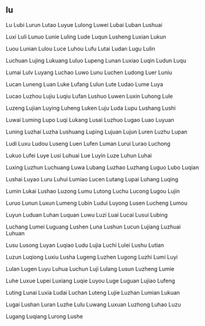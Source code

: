 lu
---

Lu Lubi Lurun Lutao Luyue Lulong Luwei Lubai Luban Lushuai

Luxi Luli Lunuo Lunie Luling Lude Luqun Lusheng Luxian Lukun

Luou Lunian Lulou Luce Luhou Lufu Lutai Ludan Lugu Lulin

Luchuan Lujing Lukuang Luluo Lupeng Lunan Luxiao Luqin Ludun Luqu

Lumai Lulv Luyang Luchao Luwo Lunu Luchen Ludong Luer Luniu

Lucan Luneng Luan Luke Lufang Lulun Lute Ludao Lume Luya

Lucao Luzhou Lujiu Luqiu Lufan Lushuo Luwen Luxin Luhong Lule

Luzeng Lujian Luying Luheng Luken Luju Luda Lupu Lushang Lushi

Luwai Luming Lupo Luqi Lukang Lusai Luzhuo Lugao Luao Luyuan

Luning Luzhai Luzha Lushuang Luping Lujuan Lujun Luren Luzhu Lupan

Ludi Luxu Ludou Luseng Luen Lufen Luman Lurui Lurao Luchong

Lukuo Lufei Luye Lusi Luhuai Lue Luyin Luze Luhun Luhai

Luxing Luzhun Luchuang Luwa Lubang Luzhao Luzhang Luguo Lubo   Luqian

Lushai Luyao Luru Luhui Lumiao Lucen Lutang Lupai Luhang Luqing

Lumin Lukai Lushao Luzong Lumu Lutong Luchu Lucong Lugou Lujin

Luruo Lunun Luxun Lumeng Lubin Ludui Luyong Lusen Lucheng Lumou

Luyun Luduan Luhan Luquan Luwu Luzi Luai Lucai Lusui Lubing

Luchang Lumei Luguang Lushen Luna Lushun Lucun Lujiang Luzhuai Luhuan

Lusu Lusong Luyan Luqiao Ludu Lujia Luchi Lulei Lushu Lutian

Luzun Luqiong Luxiu Lusha Lugeng Luzhen Lugong Luzhi Lumi Luyi

Lulan Lugen Luyu Luhua Luchun Luji Lulang Lusun Luzheng Lumie

Luhe Luxue Lupei Luxiang Luqie Luyou Luge Luguan Lujiao Lufeng

Luting Lunai Luxia Ludai Luchan Luteng Lujie Luzhan Lumian Lukuan

Lugai Lushan Luran Luzhe Lulu Luwang Luxuan Luzhong Luhao Luzu

Lugang Luqiang Lurong Lushe 